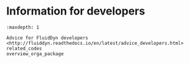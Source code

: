 # Information for developers

```{toctree}
:maxdepth: 1

Advice for FluidDyn developers <http://fluiddyn.readthedocs.io/en/latest/advice_developers.html>
related_codes
overview_orga_package
```
